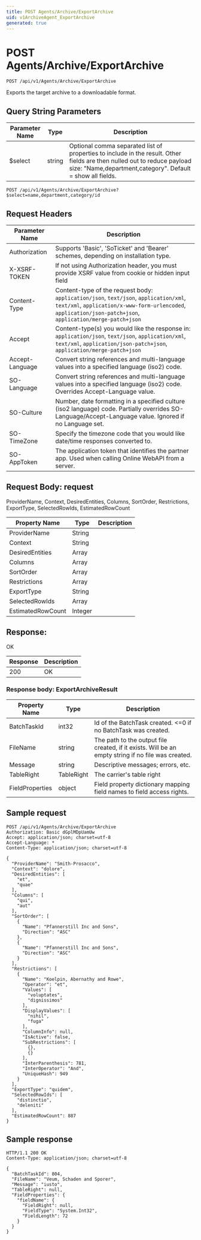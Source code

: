```yaml
---
title: POST Agents/Archive/ExportArchive
uid: v1ArchiveAgent_ExportArchive
generated: true
---
```


# POST Agents/Archive/ExportArchive

```http
POST /api/v1/Agents/Archive/ExportArchive
```

Exports the target archive to a downloadable format.







## Query String Parameters

| Parameter Name | Type |  Description |
|----------------|------|--------------|
| $select | string |  Optional comma separated list of properties to include in the result. Other fields are then nulled out to reduce payload size: "Name,department,category". Default = show all fields. |

```http
POST /api/v1/Agents/Archive/ExportArchive?$select=name,department,category/id
```


## Request Headers

| Parameter Name | Description |
|----------------|-------------|
| Authorization  | Supports 'Basic', 'SoTicket' and 'Bearer' schemes, depending on installation type. |
| X-XSRF-TOKEN   | If not using Authorization header, you must provide XSRF value from cookie or hidden input field |
| Content-Type | Content-type of the request body: `application/json`, `text/json`, `application/xml`, `text/xml`, `application/x-www-form-urlencoded`, `application/json-patch+json`, `application/merge-patch+json` |
| Accept         | Content-type(s) you would like the response in: `application/json`, `text/json`, `application/xml`, `text/xml`, `application/json-patch+json`, `application/merge-patch+json` |
| Accept-Language | Convert string references and multi-language values into a specified language (iso2) code. |
| SO-Language | Convert string references and multi-language values into a specified language (iso2) code. Overrides Accept-Language value. |
| SO-Culture | Number, date formatting in a specified culture (iso2 language) code. Partially overrides SO-Language/Accept-Language value. Ignored if no Language set. |
| SO-TimeZone | Specify the timezone code that you would like date/time responses converted to. |
| SO-AppToken | The application token that identifies the partner app. Used when calling Online WebAPI from a server. |

## Request Body: request 

ProviderName, Context, DesiredEntities, Columns, SortOrder, Restrictions, ExportType, SelectedRowIds, EstimatedRowCount 

| Property Name | Type |  Description |
|----------------|------|--------------|
| ProviderName | String |  |
| Context | String |  |
| DesiredEntities | Array |  |
| Columns | Array |  |
| SortOrder | Array |  |
| Restrictions | Array |  |
| ExportType | String |  |
| SelectedRowIds | Array |  |
| EstimatedRowCount | Integer |  |

## Response:

OK

| Response | Description |
|----------------|-------------|
| 200 | OK |

### Response body: ExportArchiveResult

| Property Name | Type |  Description |
|----------------|------|--------------|
| BatchTaskId | int32 | Id of the BatchTask created. &lt;=0 if no BatchTask was created. |
| FileName | string | The path to the output file created, if it exists. Will be an empty string if no file was created. |
| Message | string | Descriptive messages; errors, etc. |
| TableRight | TableRight | The carrier's table right |
| FieldProperties | object | Field property dictionary mapping field names to field access rights. |

## Sample request

```http!
POST /api/v1/Agents/Archive/ExportArchive
Authorization: Basic dGplMDpUamUw
Accept: application/json; charset=utf-8
Accept-Language: *
Content-Type: application/json; charset=utf-8

{
  "ProviderName": "Smith-Prosacco",
  "Context": "dolore",
  "DesiredEntities": [
    "et",
    "quae"
  ],
  "Columns": [
    "qui",
    "aut"
  ],
  "SortOrder": [
    {
      "Name": "Pfannerstill Inc and Sons",
      "Direction": "ASC"
    },
    {
      "Name": "Pfannerstill Inc and Sons",
      "Direction": "ASC"
    }
  ],
  "Restrictions": [
    {
      "Name": "Koelpin, Abernathy and Rowe",
      "Operator": "et",
      "Values": [
        "voluptates",
        "dignissimos"
      ],
      "DisplayValues": [
        "nihil",
        "fuga"
      ],
      "ColumnInfo": null,
      "IsActive": false,
      "SubRestrictions": [
        {},
        {}
      ],
      "InterParenthesis": 781,
      "InterOperator": "And",
      "UniqueHash": 949
    }
  ],
  "ExportType": "quidem",
  "SelectedRowIds": [
    "distinctio",
    "deleniti"
  ],
  "EstimatedRowCount": 887
}
```

## Sample response

```http_
HTTP/1.1 200 OK
Content-Type: application/json; charset=utf-8

{
  "BatchTaskId": 804,
  "FileName": "Veum, Schaden and Sporer",
  "Message": "iusto",
  "TableRight": null,
  "FieldProperties": {
    "fieldName": {
      "FieldRight": null,
      "FieldType": "System.Int32",
      "FieldLength": 72
    }
  }
}
```